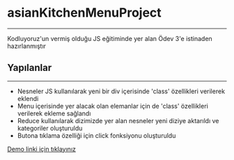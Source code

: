 # asianKitchenMenuProject
---
 Kodluyoruz'un vermiş olduğu JS eğitiminde yer alan Ödev 3'e istinaden hazırlanmıştır

 ## Yapılanlar
 ---
- Nesneler JS kullanılarak yeni bir div içerisinde 'class' özellikleri verilerek eklendi
- Menu içerisinde yer alacak olan elemanlar için de 'class' özellikleri verilerek ekleme sağlandı
- Reduce kullanılarak dizimizde yer alan nesneler yeni diziye aktarıldı ve kategoriler oluşturuldu
- Butona tıklama özelliği için click fonksiyonu oluşturuldu

[Demo linki için tıklayınız](https://acelyabasak.github.io/asianKitchenMenuProject/)